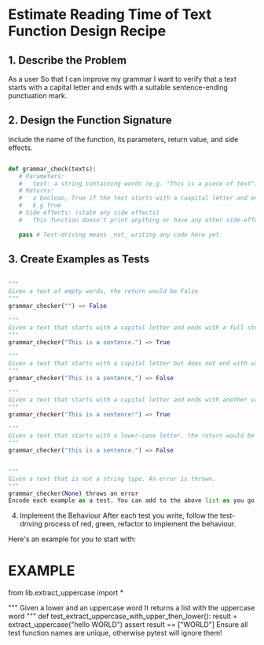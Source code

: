 # Estimate Reading Time of Text Function Design Recipe

## 1. Describe the Problem
As a user
So that I can improve my grammar
I want to verify that a text starts with a capital letter and ends with a suitable sentence-ending punctuation mark.

## 2. Design the Function Signature
Include the name of the function, its parameters, return value, and side effects.

 ```python

def grammar_check(texts):
    # Parameters: 
    #   text: a string containing words (e.g. "This is a piece of text").
    # Returns: 
    #   a boolean, True if the text starts with a caopital letter and ends with a suitable sentence-ending, False otherwise.
    #   E.g True
    # Side effects: (state any side effects)
    #   This function doesn't print anything or have any other side-effects
  
    pass # Test-driving means _not_ writing any code here yet.
```
## 3. Create Examples as Tests

```Python

"""
Given a text of empty words, the return would be False
"""
grammar_checker("") => False

"""
Given a text that starts with a capital letter and ends with a full stop, the return would be True.
"""
grammar_checker("This is a sentence.") => True

"""
Given a text that starts with a capital letter but does not end with valid punctuation, the return would be False.
"""
grammar_checker("This is a sentence,") => False

"""
Given a text that starts with a capital letter and ends with another valid punctuation mark, the return would be True.
"""
grammar_checker("This is a sentence!") => True

"""
Given a text that starts with a lower-case letter, the return would be False.
"""
grammar_checker("this is a sentence.") => False


"""
Given a text that is not a string type. An error is thrown.
"""
grammar_checker(None) throws an error
Encode each example as a test. You can add to the above list as you go.

```
4. Implement the Behaviour
After each test you write, follow the test-driving process of red, green, refactor to implement the behaviour.

Here's an example for you to start with:

# EXAMPLE

from lib.extract_uppercase import *

"""
Given a lower and an uppercase word
It returns a list with the uppercase word
"""
def test_extract_uppercase_with_upper_then_lower():
    result = extract_uppercase("hello WORLD")
    assert result == ["WORLD"]
Ensure all test function names are unique, otherwise pytest will ignore them!